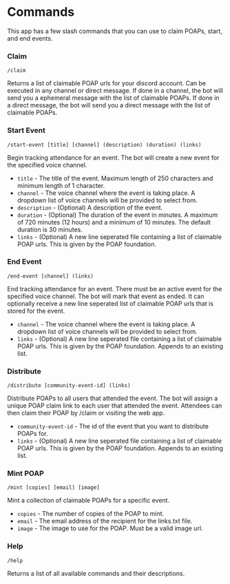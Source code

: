 # Commands
This app has a few slash commands that you can use to claim POAPs, start, 
and end events.

### Claim
```
/claim
```
Returns a list of claimable POAP urls for your discord account. Can be executed 
in any channel or direct message. If done in a channel, the bot will send you a 
ephemeral message with the list of claimable POAPs. If done in a direct message,
the bot will send you a direct message with the list of claimable POAPs.

### Start Event
```
/start-event [title] [channel] (description) (duration) (links)
```
Begin tracking attendance for an event. The bot will create a new event for the
specified voice channel.
- `title` - The title of the event. Maximum length of 250 characters and minimum
  length of 1 character.
- `channel` - The voice channel where the event is taking place. A dropdown list
  of voice channels will be provided to select from.
- `description` - (Optional) A description of the event.
- `duration` - (Optional) The duration of the event in minutes. A maximum of 720
  minutes (12 hours) and a minimum of 10 minutes. The default duration is 30 minutes.
- `links` - (Optional) A new line seperated file containing a list of claimable
  POAP urls. This is given by the POAP foundation.

### End Event
```
/end-event [channel] (links)
```
End tracking attendance for an event. There must be an active event for the specified
voice channel. The bot will mark that event as ended. It can optionally receive
a new line seperated list of claimable POAP urls that is stored for the event.
- `channel` - The voice channel where the event is taking place. A dropdown list
  of voice channels will be provided to select from.
- `links` - (Optional) A new line seperated file containing a list of claimable
  POAP urls. This is given by the POAP foundation. Appends to an existing list.

### Distribute
```
/distribute [community-event-id] (links)
```
Distribute POAPs to all users that attended the event. The bot will assign a unique 
POAP claim link to each user that attended the event. Attendees can then claim 
their POAP by /claim or visiting the web app.
- `community-event-id` - The id of the event that you want to distribute POAPs for.
- `links` - (Optional) A new line seperated file containing a list of claimable
  POAP urls. This is given by the POAP foundation. Appends to an existing list.

### Mint POAP
```
/mint [copies] [email] [image]
```
Mint a collection of claimable POAPs for a specific event.
- `copies` - The number of copies of the POAP to mint.
- `email` - The email address of the recipient for the links.txt file.
- `image` - The image to use for the POAP. Must be a valid image url.

### Help
```
/help
```
Returns a list of all available commands and their descriptions.
